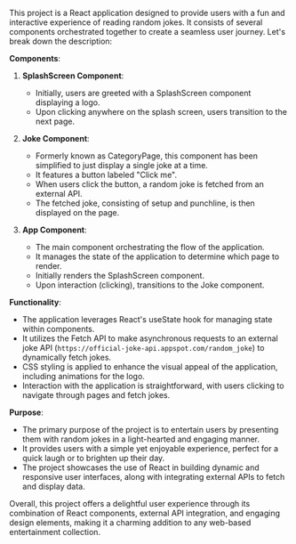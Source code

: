 This project is a React application designed to provide users with a fun and interactive experience of reading random jokes. It consists of several components orchestrated together to create a seamless user journey. Let's break down the description:

**Components**:

1. **SplashScreen Component**:
   - Initially, users are greeted with a SplashScreen component displaying a logo.
   - Upon clicking anywhere on the splash screen, users transition to the next page.

2. **Joke Component**:
   - Formerly known as CategoryPage, this component has been simplified to just display a single joke at a time.
   - It features a button labeled "Click me".
   - When users click the button, a random joke is fetched from an external API.
   - The fetched joke, consisting of setup and punchline, is then displayed on the page.

3. **App Component**:
   - The main component orchestrating the flow of the application.
   - It manages the state of the application to determine which page to render.
   - Initially renders the SplashScreen component.
   - Upon interaction (clicking), transitions to the Joke component.

**Functionality**:

- The application leverages React's useState hook for managing state within components.
- It utilizes the Fetch API to make asynchronous requests to an external joke API (`https://official-joke-api.appspot.com/random_joke`) to dynamically fetch jokes.
- CSS styling is applied to enhance the visual appeal of the application, including animations for the logo.
- Interaction with the application is straightforward, with users clicking to navigate through pages and fetch jokes.

**Purpose**:

- The primary purpose of the project is to entertain users by presenting them with random jokes in a light-hearted and engaging manner.
- It provides users with a simple yet enjoyable experience, perfect for a quick laugh or to brighten up their day.
- The project showcases the use of React in building dynamic and responsive user interfaces, along with integrating external APIs to fetch and display data.

Overall, this project offers a delightful user experience through its combination of React components, external API integration, and engaging design elements, making it a charming addition to any web-based entertainment collection.